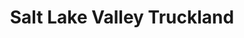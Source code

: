 ---
title: "Salt Lake Valley Truckland"
url: /salt-lake-city/salt-lake-valley-truckland/
shop: Autohaus
---